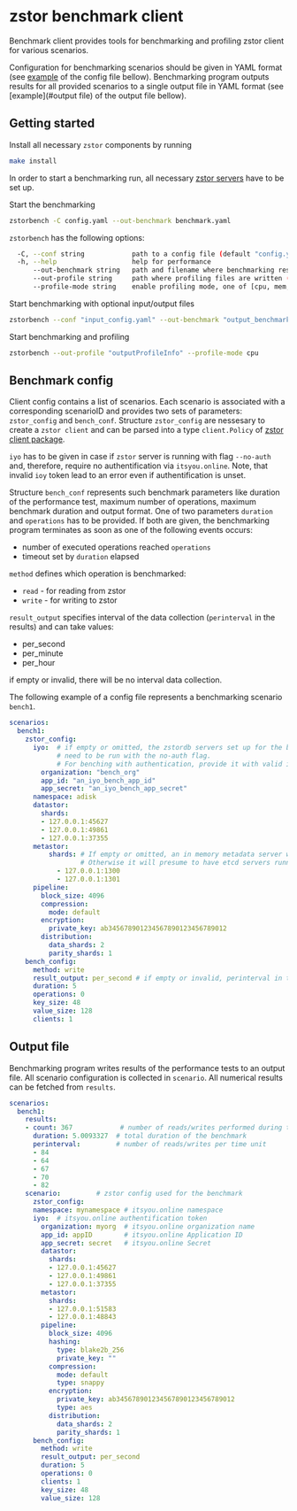 # zstor benchmark client

Benchmark client provides tools for benchmarking and profiling zstor client for various scenarios.

Configuration for benchmarking scenarios should be given in YAML format (see [example](#benchmark-config) of the config file bellow).
Benchmarking program outputs results for all provided scenarios to a single output file in YAML format (see [example](#output file) of the output file bellow). 


## Getting started
Install all necessary `zstor` components by running
```bash
make install
```
In order to start a benchmarking run, all necessary [zstor servers](https://github.com/zero-os/0-stor/blob/master/docs/gettingstarted.md) have to be set up.

Start the benchmarking
``` bash
zstorbench -C config.yaml --out-benchmark benchmark.yaml
```

`zstorbench` has the following options:
``` bash
  -C, --conf string            path to a config file (default "config.yaml")
  -h, --help                   help for performance
      --out-benchmark string   path and filename where benchmarking results are written (default "benchmark.yaml")
      --out-profile string     path where profiling files are written (default "profile")
      --profile-mode string    enable profiling mode, one of [cpu, mem, trace, block]
```


Start benchmarking with optional input/output files
``` bash
zstorbench --conf "input_config.yaml" --out-benchmark "output_benchmark.yaml"
```

Start benchmarking and profiling
``` bash
zstorbench --out-profile "outputProfileInfo" --profile-mode cpu
```

## Benchmark config

Client config contains a list of scenarios. 
Each scenario is associated with a corresponding scenarioID and provides two sets of parameters: 
`zstor_config` and `bench_conf`.
Structure `zstor_config` are nessesary to create a `zstor client` and can be parsed into a type `client.Policy` of [zstor client package](https://github.com/zero-os/0-stor/tree/master/client). 

`iyo` has to be given in case if `zstor` server is running with flag `--no-auth` and, therefore, require no authentification via `itsyou.online`.
Note, that invalid `ioy` token lead to an error even if authentification is unset.

Structure `bench_conf` represents such benchmark parameters like duration of the performance test, maximum number of operations, maximum benchmark duration and output format.
One of two parameters `duration` and `operations` has to be provided. If both are given, the benchmarking program terminates as soon as one of the following events occurs:
 + number of executed operations reached `operations`
 + timeout set by `duration` elapsed

`method` defines which operation is benchmarked:
 + `read` - for reading from zstor
 + `write` - for writing to zstor

`result_output` specifies interval of the data collection (`perinterval` in the results) and can take values:  
 + per_second
 + per_minute
 + per_hour

if empty or invalid, there will be no interval data collection.

The following example of a config file represents a benchmarking scenario `bench1`.

``` yaml
scenarios:
  bench1:
    zstor_config:
      iyo:  # if empty or omitted, the zstordb servers set up for the benchmark 
            # need to be run with the no-auth flag.
            # For benching with authentication, provide it with valid itsyou.online credential
        organization: "bench_org"
        app_id: "an_iyo_bench_app_id"
        app_secret: "an_iyo_bench_app_secret"
      namespace: adisk
      datastor:
        shards:
        - 127.0.0.1:45627
        - 127.0.0.1:49861
        - 127.0.0.1:37355
      metastor:
          shards: # If empty or omitted, an in memory metadata server will be used
                  # Otherwise it will presume to have etcd servers running on these addresses
            - 127.0.0.1:1300
            - 127.0.0.1:1301
      pipeline:
        block_size: 4096
        compression:
          mode: default
        encryption:
          private_key: ab345678901234567890123456789012
        distribution:
          data_shards: 2
          parity_shards: 1
    bench_config:
      method: write
      result_output: per_second # if empty or invalid, perinterval in the result will be empty
      duration: 5
      operations: 0
      key_size: 48
      value_size: 128
      clients: 1
```

## Output file

Benchmarking program writes results of the performance tests to an output file. All scenario configuration is collected in `scenario`. All numerical results can be fetched from `results`.

``` yaml
scenarios:
  bench1:
    results:
    - count: 367            # number of reads/writes performed during the benchmark
      duration: 5.0093327  # total duration of the benchmark
      perinterval:         # number of reads/writes per time unit
      - 84
      - 64
      - 67
      - 70
      - 82
    scenario:         # zstor config used for the benchmark
      zstor_config:
      namespace: mynamespace # itsyou.online namespace
      iyo:  # itsyou.online authentification token
        organization: myorg  # itsyou.online organization name
        app_id: appID        # itsyou.online Application ID
        app_secret: secret   # itsyou.online Secret
        datastor:
          shards:
          - 127.0.0.1:45627
          - 127.0.0.1:49861
          - 127.0.0.1:37355
        metastor:
          shards:
          - 127.0.0.1:51583
          - 127.0.0.1:48843
        pipeline:
          block_size: 4096
          hashing:
            type: blake2b_256
            private_key: ""
          compression:
            mode: default
            type: snappy
          encryption:
            private_key: ab345678901234567890123456789012
            type: aes
          distribution:
            data_shards: 2
            parity_shards: 1
      bench_config:
        method: write
        result_output: per_second
        duration: 5
        operations: 0
        clients: 1
        key_size: 48
        value_size: 128
```